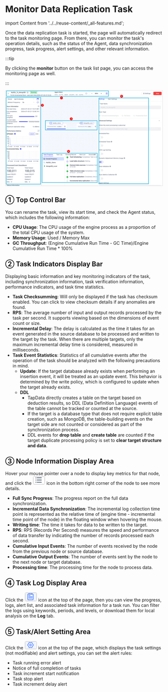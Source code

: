# Monitor Data Replication Task
import Content from '../../reuse-content/_all-features.md';

<Content />

Once the data replication task is started, the page will automatically redirect to the task monitoring page. From there, you can monitor the task's operation details, such as the status of the Agent, data synchronization progress, task progress, alert settings, and other relevant information.

:::tip

By clicking the **monitor** button on the task list page, you can access the monitoring page as well.

:::

![](../../images/monitor_copy_task_overview.png)



## ① Top Control Bar

You can rename the task, view its start time, and check the Agent status, which includes the following information:

* **CPU Usage**: The CPU usage of the engine process as a proportion of the total CPU usage of the system.
* **Memory Usage**: Used / Memory Max
* **GC Throughput**: (Engine Cumulative Run Time - GC Time)/Engine Cumulative Run Time * 100%



## ② Task Indicators Display Bar

Displaying basic information and key monitoring indicators of the task, including synchronization information, task verification information, performance indicators, and task time statistics.

* **Task Checksumming**: Will only be displayed if the task has checksum enabled. You can click to view checksum details if any anomalies are found.
* **RPS**: The average number of input and output records processed by the task per second. It supports viewing based on the dimensions of event count or size.
* **Incremental Delay**: The delay is calculated as the time it takes for an event generated in the source database to be processed and written to the target by the task. When there are multiple targets, only the maximum incremental delay time is considered, measured in milliseconds.
* **Task Event Statistics**: Statistics of all cumulative events after the operation of the task should be analyzed with the following precautions in mind.
   * **Update**: If the target database already exists when performing an insertion event, it will be treated as an update event. This behavior is determined by the write policy, which is configured to update when the target already exists.
   * **DDL**
      * TapData directly creates a table on the target based on deduction results, so DDL (Data Definition Language) events of the table cannot be tracked or counted at the source.
      * If the target is a database type that does not require explicit table creation, such as MongoDB, the table-building events on the target side are not counted or considered as part of the synchronization process.
      * DDL events for **drop table** and **create table** are counted if the target duplicate processing policy is set to **clear target structure and data**.



## ③ Node Information Display Area

Hover your mouse pointer over a node to display key metrics for that node, and click the ![](../../images/node_more_icon.png) icon in the bottom right corner of the node to see more details.

- **Full Sync Progress**: The progress report on the full data synchronization.
- **Incremental Data Synchronization**: The incremental log collection time point is represented as the relative time of (engine time - incremental time point of the node) in the floating window when hovering the mouse.
- **Writing time**: The time it takes for data to be written to the target.
- **RPS**: RPS (Records Per Second) measures the speed and performance of data transfer by indicating the number of records processed each second.
- **Cumulative Input Events**: The number of events received by the node from the previous node or source database.
- **Cumulative Output Events**: The number of events sent by the node to the next node or target database.
- **Processing time**: The processing time for the node to process data.



## ④ Task Log Display Area

Click the ![](../../images/view_log_icon.png) icon at the top of the page, then you can view the progress, logs, alert list, and associated task information for a task run. You can filter the logs using keywords, periods, and levels, or download them for local analysis on the **Log** tab.



## ⑤ Task/Alert Setting Area

Click the ![](../../images/task_setting_icon.png) icon at the top of the page, which displays the task settings (not modifiable) and alert settings, you can set the alert rules:

* Task running error alert
* Notice of full completion of tasks
* Task increment start notification
* Task stop alert
* Task increment delay alert

